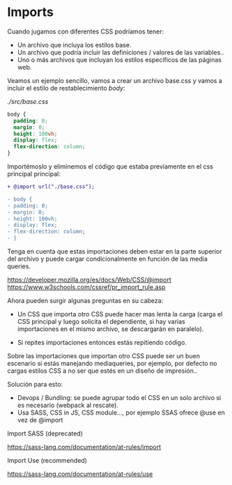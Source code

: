 # Imports

Cuando jugamos con diferentes CSS podríamos tener:

- Un archivo que incluya los estilos base.
- Un archivo que podría incluir las definiciones / valores de las variables..
- Uno o más archivos que incluyan los estilos específicos de las páginas web.

Veamos un ejemplo sencillo, vamos a crear un archivo base.css y vamos a incluir el estilo de restablecimiento _body_:

_./src/base.css_

```css
body {
  padding: 0;
  margin: 0;
  height: 100vh;
  display: flex;
  flex-direction: column;
}
```

Importémoslo y eliminemos el código que estaba previamente en el css principal principal:

```diff
+ @import url("./base.css");

- body {
- padding: 0;
- margin: 0;
- height: 100vh;
- display: flex;
- flex-direction: column;
- }
```

Tenga en cuenta que estas importaciones deben estar en la parte superior del archivo y puede cargar
condicionalmente en función de las media queries.

https://developer.mozilla.org/es/docs/Web/CSS/@import
https://www.w3schools.com/cssref/pr_import_rule.asp

Ahora pueden surgir algunas preguntas en su cabeza:

- Un CSS que importa otro CSS puede hacer mas lenta la carga
  (carga el CSS principal y luego solicita el dependiente, si hay varias importaciones en el mismo archivo, se descargarán en paralelo).

- Si repites importaciones entonces estás repitiendo código.

Sobre las importaciones que importan otro CSS puede ser un buen escenario si estás manejando mediaqueries, por ejemplo, por defecto no cargas estilos CSS a no ser que estés en un diseño de impresión..

Solución para esto:

- Devops / Bundling: se puede agrupar todo el CSS en un solo archivo si es necesario (webpack al rescate).
- Usa SASS, CSS in JS, CSS module..., por ejemplo SSAS ofrece
  @use en vez de @import

Import SASS (deprecated)

https://sass-lang.com/documentation/at-rules/import

Import Use (recommended)

https://sass-lang.com/documentation/at-rules/use
